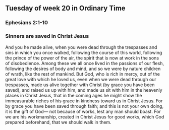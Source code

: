 ## Tuesday of week 20 in Ordinary Time

### Ephesians 2:1-10

### Sinners are saved in Christ Jesus

And you he made alive, when you were dead through the trespasses and sins in which you once walked, following the course of this world, following the prince of the power of the air, the spirit that is now at work in the sons of disobedience. Among these we all once lived in the passions of our flesh, following the desires of body and mind, and so we were by nature children of wrath, like the rest of mankind. But God, who is rich in mercy, out of the great love with which he loved us, even when we were dead through our trespasses, made us alive together with Christ (by grace you have been saved), and raised us up with him, and made us sit with him in the heavenly places in Christ Jesus, that in the coming ages he might show the immeasurable riches of his grace in kindness toward us in Christ Jesus. For by grace you have been saved through faith; and this is not your own doing, it is the gift of God— not because of works, lest any man should boast. For we are his workmanship, created in Christ Jesus for good works, which God prepared beforehand, that we should walk in them.